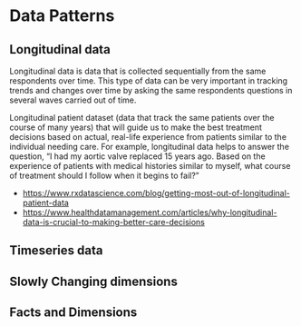 # Data Patterns


## Longitudinal data
Longitudinal data is data that is collected sequentially from the same respondents over time. This type of data can be very important in tracking trends and changes over time by asking the same respondents questions in several waves carried out of time.

Longitudinal patient dataset (data that track the same patients over the course of many years) that will guide us to make the best treatment decisions based on actual, real-life experience from patients similar to the individual needing care. For example, longitudinal data helps to answer the question, “I had my aortic valve replaced 15 years ago. Based on the experience of patients with medical histories similar to myself, what course of treatment should I follow when it begins to fail?”

- https://www.rxdatascience.com/blog/getting-most-out-of-longitudinal-patient-data
- https://www.healthdatamanagement.com/articles/why-longitudinal-data-is-crucial-to-making-better-care-decisions

## Timeseries data



## Slowly Changing dimensions


## Facts and Dimensions

